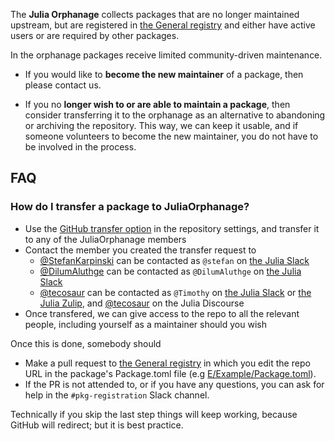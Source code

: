 The **Julia Orphanage** collects packages that are no longer maintained
upstream, but are registered in [the General registry](https://github.com/JuliaRegistries/General/)
and either have active users or are required by other packages.

In the orphanage packages receive limited community-driven maintenance.

- If you would like to **become the new maintainer** of a package, then please contact us.

- If you no **longer wish to or are able to maintain a package**, then consider transferring it
  to the orphanage as an alternative to abandoning or archiving the repository.
  This way, we can keep it usable, and if someone volunteers to become the new maintainer,
  you do not have to be involved in the process.

## FAQ

### How do I transfer a package to JuliaOrphanage?

- Use the [GitHub transfer option](https://docs.github.com/en/repositories/creating-and-managing-repositories/transferring-a-repository#transferring-a-repository-owned-by-your-personal-account) in the repository settings, and transfer it to any of the JuliaOrphanage members
- Contact the member you created the transfer request to
  - [@StefanKarpinski](https://github.com/StefanKarpinski) can be contacted as `@stefan` on [the Julia Slack](https://julialang.org/slack/)
  - [@DilumAluthge](https://github.com/DilumAluthge) can be contacted as `@DilumAluthge` on [the Julia Slack](https://julialang.org/slack/)
  - [@tecosaur](https://github.com/tecosaur) can be contacted as `@Timothy` on [the Julia Slack](https://julialang.org/slack/) or [the Julia Zulip](https://julialang.zulipchat.com/), and [@tecosaur](https://discourse.julialang.org/u/tecosaur) on the Julia Discourse
- Once transfered, we can give access to the repo to all the relevant people, including yourself as a maintainer should you wish

Once this is done, somebody should

- Make a pull request to [the General registry](https://github.com/JuliaRegistries/General/pulls) in which you edit the repo URL in the package's Package.toml file (e.g [E/Example/Package.toml](https://github.com/JuliaRegistries/General/blob/master/E/Example/Package.toml#L3)).
- If the PR is not attended to, or if you have any questions, you can ask for help in the `#pkg-registration` Slack channel.

Technically if you skip the last step things will keep working, because GitHub will redirect; but it is best practice.
